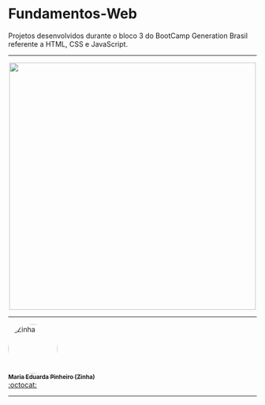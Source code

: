 # Fundamentos-Web
Projetos desenvolvidos durante o bloco 3 do BootCamp Generation Brasil referente a HTML, CSS e JavaScript. 

----------------------------------------------------------------------------------------------------------------------------------------------

<p align="center">
  <img width="500" height="500" src="(https://user-images.githubusercontent.com/85180010/126206830-2ae24656-53aa-4139-bccf-36c382299361.png)"

</p>


----------------------------------------------------------------------------------------------------------------------------------------------

 <td align="center"><a href="https://www.linkedin.com/in/maria-eduarda-pinheiro-feitosa-652220186/"><img style="border-radius: 50%;" src="https://avatars.githubusercontent.com/u/85180010?v=4" width="100px;" alt="Zinha"/><br /><sub><b>Maria Eduarda Pinheiro (Zinha)</b></sub></a><br /><a href="https://github.com/devzinha" title="Desenvolvedor FullStack Java Jr.">:octocat:</a></td> 
   




----------------------------------------------------------------------------------------------------------------------------------------------
